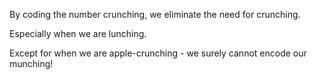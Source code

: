 By coding the number crunching, we eliminate the need for crunching.

Especially when we are lunching.

Except for when we are apple-crunching - we surely cannot encode our munching!
